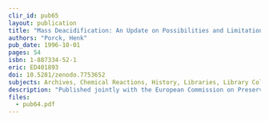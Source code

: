 ```yaml
---
clir_id: pub65 
layout: publication
title: "Mass Deacidification: An Update on Possibilities and Limitations"
authors: "Porck, Henk"
pub_date: 1996-10-01
pages: 54
isbn: 1-887334-52-1
eric: ED401893
doi: 10.5281/zenodo.7753652
subjects: Archives, Chemical Reactions, History, Libraries, Library Collections, Library Policy, Paper (Material), Preservation, Printed Materials, Technological Advancement
description: "Published jointly with the European Commission on Preservation and Access. A scientific review of five mass deacidification processes, including history, principles, research summary, and applications. Includes a critical evaluation of the process in general and extensive bibliography. Written for the nonspecialist."
files:
  - pub64.pdf
---
```


